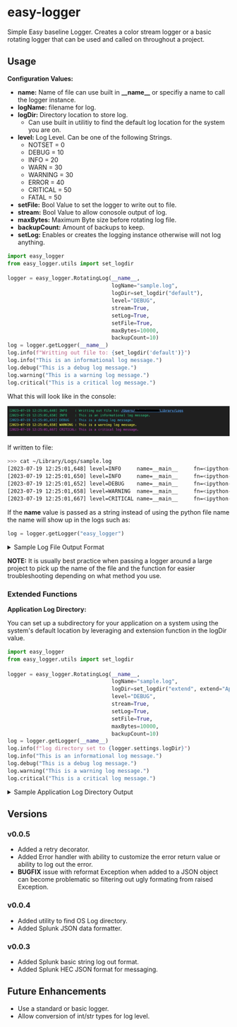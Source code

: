 # easy-logger

Simple Easy baseline Logger. Creates a color stream logger or a basic rotating logger that can be used and called on throughout a project.

## Usage

__Configuration Values:__

* __name:__ Name of file can use built in __\_\_name\_\___ or specifiy a name to call the logger instance.
* __logName:__ filename for log.
* __logDir:__ Directory location to store log.
  * Can use built in utilitiy to find the default log location for the system you are on.
* __level:__ Log Level. Can be one of the following Strings.
  * NOTSET = 0
  * DEBUG = 10
  * INFO = 20
  * WARN = 30
  * WARNING = 30
  * ERROR = 40
  * CRITICAL = 50
  * FATAL = 50
* __setFile:__ Bool Value to set the logger to write out to file.
* __stream:__ Bool Value to allow conosole output of log.
* __maxBytes:__ Maximum Byte size before rotating log file.
* __backupCount:__ Amount of backups to keep.
* __setLog:__ Enables or creates the logging instance otherwise will not log anything.

```python
import easy_logger
from easy_logger.utils import set_logdir

logger = easy_logger.RotatingLog(__name__,
                                 logName="sample.log",
                                 logDir=set_logdir("default"),
                                 level="DEBUG",
                                 stream=True,
                                 setLog=True,
                                 setFile=True,
                                 maxBytes=10000,
                                 backupCount=10)
log = logger.getLogger(__name__)
log.info(f"Writting out file to: {set_logdir('default')}")
log.info("This is an informational log message.")
log.debug("This is a debug log message.")
log.warning("This is a warning log message.")
log.critical("This is a critical log message.")

```

What this will look like in the console:

![console output](https://raw.githubusercontent.com/atav928/py-easy-logger/main/images/sample_output.jpg?token=GHSAT0AAAAAACB6S7Y5A4D4GS7OQRKEILDCZGEADKA)


If written to file:

```bash
>>> cat ~/Library/Logs/sample.log 
[2023-07-19 12:25:01,648] level=INFO     name=__main__     fn=<ipython-input-1-e1c5bba1549c> ln=14 func=<module>: Writting out file to: ~/Library/Logs
[2023-07-19 12:25:01,650] level=INFO     name=__main__     fn=<ipython-input-1-e1c5bba1549c> ln=15 func=<module>: This is an informational log message.
[2023-07-19 12:25:01,652] level=DEBUG    name=__main__     fn=<ipython-input-1-e1c5bba1549c> ln=16 func=<module>: This is a debug log message.
[2023-07-19 12:25:01,658] level=WARNING  name=__main__     fn=<ipython-input-1-e1c5bba1549c> ln=17 func=<module>: This is a warning log message.
[2023-07-19 12:25:01,667] level=CRITICAL name=__main__     fn=<ipython-input-1-e1c5bba1549c> ln=18 func=<module>: This is a critical log message.
```

If the __name__ value is passed as a string instead of using the python file name the name will show up in the logs such as:

```python
log = logger.getLogger("easy_logger")
```

<details><summary> Sample Log File Output Format</summary><p>

```bash
[2023-07-19 12:34:53,266] level=INFO     name=easy_logger  fn=<ipython-input-2-297430e75a74> ln=14 func=<module>: Writting out file to: ~/Library/Logs
[2023-07-19 12:34:53,268] level=INFO     name=easy_logger  fn=<ipython-input-2-297430e75a74> ln=15 func=<module>: This is an informational log message.
[2023-07-19 12:34:53,268] level=DEBUG    name=easy_logger  fn=<ipython-input-2-297430e75a74> ln=16 func=<module>: This is a debug log message.
[2023-07-19 12:34:53,269] level=WARNING  name=easy_logger  fn=<ipython-input-2-297430e75a74> ln=17 func=<module>: This is a warning log message.
[2023-07-19 12:34:53,269] level=CRITICAL name=easy_logger  fn=<ipython-input-2-297430e75a74> ln=18 func=<module>: This is a critical log message.
```

</p></details>

__NOTE:__ It is usually best practice when passing a logger around a large project to pick up the name of the file and the function for easier troubleshooting depending on what method you use.

### Extended Functions

__Application Log Directory:__

You can set up a subdirectory for your application on a system using the system's default location by leveraging and extension function in the logDir value.

```python
import easy_logger
from easy_logger.utils import set_logdir

logger = easy_logger.RotatingLog(__name__,
                                 logName="sample.log",
                                 logDir=set_logdir("extend", extend="ApplicationName"),
                                 level="DEBUG",
                                 stream=True,
                                 setLog=True,
                                 setFile=True,
                                 maxBytes=10000,
                                 backupCount=10)
log = logger.getLogger(__name__)
log.info(f"log directory set to {logger.settings.logDir}")
log.info("This is an informational log message.")
log.debug("This is a debug log message.")
log.warning("This is a warning log message.")
log.critical("This is a critical log message.")
```

<details><summary>Sample Application Log Directory Output</summary><p>

```bash
>>> cat ~/Library/Logs/ApplicationName/sample.log

[2023-07-28 13:03:48,438] level=INFO     name=__main__     fn=<ipython-input-3-edd6755574f8> ln=1 func=<module>: log directory set to ~/Library/Logs/ApplicationName
[2023-07-28 13:03:48,443] level=INFO     name=__main__     fn=<ipython-input-3-edd6755574f8> ln=2 func=<module>: This is an informational log message.
[2023-07-28 13:03:48,446] level=DEBUG    name=__main__     fn=<ipython-input-3-edd6755574f8> ln=3 func=<module>: This is a debug log message.
[2023-07-28 13:03:48,450] level=WARNING  name=__main__     fn=<ipython-input-3-edd6755574f8> ln=4 func=<module>: This is a warning log message.
[2023-07-28 13:03:48,452] level=CRITICAL name=__main__     fn=<ipython-input-3-edd6755574f8> ln=5 func=<module>: This is a critical log message.
```

</p></details>

## Versions

### v0.0.5

* Added a retry decorator.
* Added Error handler with ability to customize the error return value or ability to log out the error.
* __BUGFIX__ issue with reformat Exception when added to a JSON object can become problematic so filtering out ugly formating from raised Exception.

### v0.0.4

* Added utility to find OS Log directory.
* Added Splunk JSON data formatter.

### v0.0.3

* Added Splunk basic string log out format.
* Added Splunk HEC JSON format for messaging.

## Future Enhancements

* Use a standard or basic logger.
* Allow conversion of int/str types for log level.
